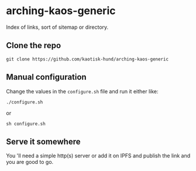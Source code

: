 # arching-kaos-generic

Index of links, sort of sitemap or directory.

## Clone the repo
`git clone https://github.com/kaotisk-hund/arching-kaos-generic`

## Manual configuration

Change the values in the `configure.sh` file and run it either like:
```
./configure.sh
```
or
```
sh configure.sh
```

## Serve it somewhere
You 'll need a simple http(s) server or add it on IPFS and publish the link and you are good to go.
